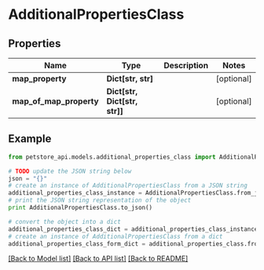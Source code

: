 # AdditionalPropertiesClass


## Properties
Name | Type | Description | Notes
------------ | ------------- | ------------- | -------------
**map_property** | **Dict[str, str]** |  | [optional] 
**map_of_map_property** | **Dict[str, Dict[str, str]]** |  | [optional] 

## Example

```python
from petstore_api.models.additional_properties_class import AdditionalPropertiesClass

# TODO update the JSON string below
json = "{}"
# create an instance of AdditionalPropertiesClass from a JSON string
additional_properties_class_instance = AdditionalPropertiesClass.from_json(json)
# print the JSON string representation of the object
print AdditionalPropertiesClass.to_json()

# convert the object into a dict
additional_properties_class_dict = additional_properties_class_instance.to_dict()
# create an instance of AdditionalPropertiesClass from a dict
additional_properties_class_form_dict = additional_properties_class.from_dict(additional_properties_class_dict)
```
[[Back to Model list]](../README.md#documentation-for-models) [[Back to API list]](../README.md#documentation-for-api-endpoints) [[Back to README]](../README.md)


